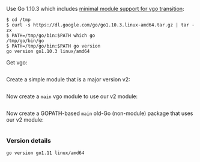 <!-- __JSON: egrunner script.sh # LONG ONLINE

Use Go 1.10.3 which includes [minimal module support for vgo
transition](https://github.com/golang/go/issues/25139):

```
{{PrintBlock "use Go 1.10.3" -}}
```

Get vgo:


```
{{PrintBlock "go get vgo" -}}
```

Create a simple module that is a major version v2:


```
{{PrintBlock "create vgo module v2" -}}
```

Now create a `main` vgo module to use our v2 module:


```
{{PrintBlock "vgo use v2 module" -}}
```

Now create a GOPATH-based `main` old-Go (non-module) package that uses our v2 module:


```
{{PrintBlock "go use v2 module" -}}
```

### Version details

```
{{PrintBlockOut "version details" -}}
```

-->

Use Go 1.10.3 which includes [minimal module support for vgo
transition](https://github.com/golang/go/issues/25139):

```
$ cd /tmp
$ curl -s https://dl.google.com/go/go1.10.3.linux-amd64.tar.gz | tar -zx
$ PATH=/tmp/go/bin:$PATH which go
/tmp/go/bin/go
$ PATH=/tmp/go/bin:$PATH go version
go version go1.10.3 linux/amd64
```

Get vgo:


```
```

Create a simple module that is a major version v2:


```
```

Now create a `main` vgo module to use our v2 module:


```
```

Now create a GOPATH-based `main` old-Go (non-module) package that uses our v2 module:


```
```

### Version details

```
go version go1.11 linux/amd64
```

<!-- END -->
